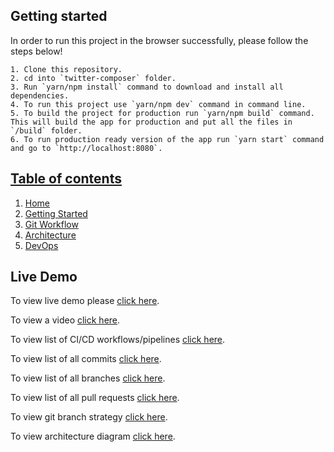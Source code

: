 ## Getting started
In order to run this project in the browser successfully, please follow the steps below!

    1. Clone this repository.
    2. cd into `twitter-composer` folder.
    3. Run `yarn/npm install` command to download and install all dependencies.
    4. To run this project use `yarn/npm dev` command in command line.
    5. To build the project for production run `yarn/npm build` command. This will build the app for production and put all the files in `/build` folder.
    6. To run production ready version of the app run `yarn start` command and go to `http://localhost:8080`.

## [Table of contents](https://github.com/zafar-saleem/twitter-composer/wiki)

1. [Home](https://github.com/zafar-saleem/twitter-composer/wiki)
2. [Getting Started](https://github.com/zafar-saleem/twitter-composer/wiki/Getting-started)
3. [Git Workflow](https://github.com/zafar-saleem/twitter-composer/wiki/Git-Workflow)
4. [Architecture](https://github.com/zafar-saleem/twitter-composer/wiki/Architecture)
5. [DevOps](https://github.com/zafar-saleem/twitter-composer/wiki/DevOps)

## Live Demo
To view live demo please [click here](https://twitter-composer.herokuapp.com/).

To view a video [click here](https://youtu.be/JbB5hxyEp7A).

To view list of CI/CD workflows/pipelines [click here](https://github.com/zafar-saleem/twitter-composer/actions).

To view list of all commits [click here](https://github.com/zafar-saleem/twitter-composer/commits/master).

To view list of all branches [click here](https://github.com/zafar-saleem/twitter-composer/branches/all).

To view list of all pull requests [click here](https://github.com/zafar-saleem/twitter-composer/pulls?q=is%3Apr+is%3Aclosed).

To view git branch strategy [click here](https://swimlanes.io/u/rMwSwKIla).

To view architecture diagram [click here](https://app.terrastruct.com/diagrams/1700407346#layer=15271970).
